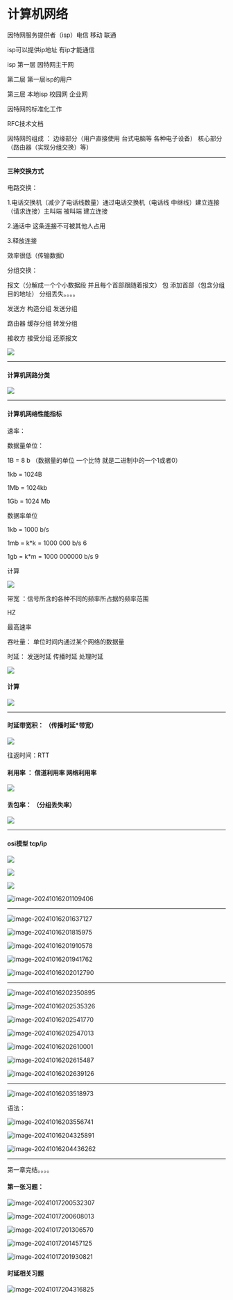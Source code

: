 # 计算机网络



 因特网服务提供者（isp）电信 移动 联通

isp可以提供ip地址 有ip才能通信 

isp 第一层 因特网主干网

第二层 第一层isp的用户

第三层  本地isp 校园网 企业网 

因特网的标准化工作 

RFC技术文档

因特网的组成 ： 边缘部分（用户直接使用 台式电脑等 各种电子设备） 核心部分（路由器（实现分组交换）等）

---

#### 三种交换方式

电路交换：

1.电话交换机（减少了电话线数量）通过电话交换机（电话线 中继线）建立连接（请求连接）主叫端 被叫端   建立连接

2.通话中 这条连接不可被其他人占用

3.释放连接

效率很低（传输数据）

分组交换：

报文（分解成一个个小数据段 并且每个首部跟随着报文） 包 添加首部（包含分组目的地址） 分组丢失。。。。

发送方 构造分组 发送分组    

路由器 缓存分组 转发分组

接收方 接受分组 还原报文

 ![](C:\Users\30413\Pictures\联想截图\联想截图_20241016193017.png)

---



#### 计算机网路分类



![](C:\Users\30413\Pictures\联想截图\联想截图_20241016193758.png)

---

#### 计算机网络性能指标

速率：

数据量单位：

1B = 8 b （数据量的单位 一个比特 就是二进制中的一个1或者0）

1kb = 1024B

1Mb = 1024kb

1Gb = 1024 Mb

数据率单位

1kb = 1000 b/s

1mb = k*k = 1000 000 b/s  6

1gb = k*m = 1000 000000 b/s 9  



计算

![](C:\Users\30413\Pictures\联想截图\联想截图_20241016194858.png)

带宽 ：信号所含的各种不同的频率所占据的频率范围

HZ 

最高速率 

吞吐量： 单位时间内通过某个网络的数据量

时延： 发送时延 传播时延 处理时延 

![](C:\Users\30413\Pictures\联想截图\联想截图_20241016195454.png)

#### 计算

![](C:\Users\30413\Pictures\联想截图\联想截图_20241016195749.png)

---





#### 时延带宽积： （传播时延*带宽）

![](C:\Users\30413\Pictures\联想截图\联想截图_20241016195916.png)



往返时间：RTT





#### 利用率 ： 信道利用率 网络利用率

![](C:\Users\30413\Pictures\联想截图\联想截图_20241016200253.png)



#### 丢包率： （分组丢失率）

![](C:\Users\30413\Pictures\联想截图\联想截图_20241016200513.png)

---



#### osi模型 tcp/ip

![](C:\Users\30413\Pictures\联想截图\联想截图_20241016200818.png)

![](C:\Users\30413\Pictures\联想截图\联想截图_20241016200919.png)

![](C:\Users\30413\Pictures\联想截图\联想截图_20241016201002.png)

![image-20241016201109406](C:\Users\30413\AppData\Roaming\Typora\typora-user-images\image-20241016201109406.png)

---





![image-20241016201637127](C:\Users\30413\AppData\Roaming\Typora\typora-user-images\image-20241016201637127.png)

![image-20241016201815975](C:\Users\30413\AppData\Roaming\Typora\typora-user-images\image-20241016201815975.png)

![image-20241016201910578](C:\Users\30413\AppData\Roaming\Typora\typora-user-images\image-20241016201910578.png)

![image-20241016201941762](C:\Users\30413\AppData\Roaming\Typora\typora-user-images\image-20241016201941762.png)

![image-20241016202012790](C:\Users\30413\AppData\Roaming\Typora\typora-user-images\image-20241016202012790.png)

---





![image-20241016202350895](C:\Users\30413\AppData\Roaming\Typora\typora-user-images\image-20241016202350895.png)

![image-20241016202535326](C:\Users\30413\AppData\Roaming\Typora\typora-user-images\image-20241016202535326.png)

![image-20241016202541770](C:\Users\30413\AppData\Roaming\Typora\typora-user-images\image-20241016202541770.png)

![image-20241016202547013](C:\Users\30413\AppData\Roaming\Typora\typora-user-images\image-20241016202547013.png)

![image-20241016202610001](C:\Users\30413\AppData\Roaming\Typora\typora-user-images\image-20241016202610001.png)

![image-20241016202615487](C:\Users\30413\AppData\Roaming\Typora\typora-user-images\image-20241016202615487.png)

![image-20241016202639126](C:\Users\30413\AppData\Roaming\Typora\typora-user-images\image-20241016202639126.png)

---

![image-20241016203518973](C:\Users\30413\AppData\Roaming\Typora\typora-user-images\image-20241016203518973.png)

语法：

![image-20241016203556741](C:\Users\30413\AppData\Roaming\Typora\typora-user-images\image-20241016203556741.png)

![image-20241016204325891](C:\Users\30413\AppData\Roaming\Typora\typora-user-images\image-20241016204325891.png)

![image-20241016204436262](C:\Users\30413\AppData\Roaming\Typora\typora-user-images\image-20241016204436262.png)

---

第一章完结。。。。

 

#### 第一张习题：

![image-20241017200532307](C:\Users\30413\AppData\Roaming\Typora\typora-user-images\image-20241017200532307.png)

![image-20241017200608013](C:\Users\30413\AppData\Roaming\Typora\typora-user-images\image-20241017200608013.png)



![image-20241017201306570](C:\Users\30413\AppData\Roaming\Typora\typora-user-images\image-20241017201306570.png)



![image-20241017201457125](C:\Users\30413\AppData\Roaming\Typora\typora-user-images\image-20241017201457125.png)



![image-20241017201930821](C:\Users\30413\AppData\Roaming\Typora\typora-user-images\image-20241017201930821.png)



#### 时延相关习题

![image-20241017204316825](C:\Users\30413\AppData\Roaming\Typora\typora-user-images\image-20241017204316825.png)
